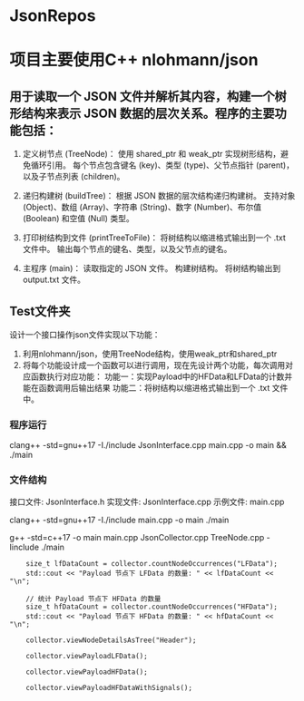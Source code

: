 # JsonRepos
# 项目主要使用C++ nlohmann/json

## 用于读取一个 JSON 文件并解析其内容，构建一个树形结构来表示 JSON 数据的层次关系。程序的主要功能包括：

1. 定义树节点 (TreeNode)：
使用 shared_ptr 和 weak_ptr 实现树形结构，避免循环引用。
每个节点包含键名 (key)、类型 (type)、父节点指针 (parent)，以及子节点列表 (children)。

2. 递归构建树 (buildTree)：
根据 JSON 数据的层次结构递归构建树。
支持对象 (Object)、数组 (Array)、字符串 (String)、数字 (Number)、布尔值 (Boolean) 和空值 (Null) 类型。

3. 打印树结构到文件 (printTreeToFile)：
将树结构以缩进格式输出到一个 .txt 文件中。
输出每个节点的键名、类型，以及父节点的键名。

4. 主程序 (main)：
读取指定的 JSON 文件。
构建树结构。
将树结构输出到 output.txt 文件。



## Test文件夹
设计一个接口操作json文件实现以下功能： 
1. 利用nlohmann/json，使用TreeNode结构，使用weak_ptr和shared_ptr
2. 将每个功能设计成一个函数可以进行调用，现在先设计两个功能，每次调用对应函数执行对应功能：
  功能一：实现Payload中的HFData和LFData的计数并能在函数调用后输出结果
  功能二：将树结构以缩进格式输出到一个 .txt 文件中。
### 程序运行
clang++ -std=gnu++17 -I./include JsonInterface.cpp main.cpp -o main && ./main



### 文件结构
接口文件: JsonInterface.h
实现文件: JsonInterface.cpp
示例文件: main.cpp


<!-- clang++ -std=gnu++17 -I./include TreeNode.h JsonCollector.h main.cpp -o main -->
clang++ -std=gnu++17 -I./include main.cpp -o main
./main


g++ -std=c++17 -o main main.cpp JsonCollector.cpp TreeNode.cpp -Iinclude
./main



<!-- 统计HFData和LFData.png  -->
        size_t lfDataCount = collector.countNodeOccurrences("LFData");
        std::cout << "Payload 节点下 LFData 的数量: " << lfDataCount << "\n";

        // 统计 Payload 节点下 HFData 的数量
        size_t hfDataCount = collector.countNodeOccurrences("HFData");
        std::cout << "Payload 节点下 HFData 的数量: " << hfDataCount << "\n";

<!-- 查看Header下的节点信息.png  -->
        collector.viewNodeDetailsAsTree("Header");
<!-- 查看LFData.png  -->
        collector.viewPayloadLFData();
<!-- 展示HFData.png -->
        collector.viewPayloadHFData();
        
<!-- 查看HFdata并于Header中的信号对应_improved.png -->
        collector.viewPayloadHFDataWithSignals();
